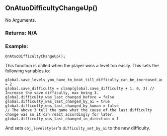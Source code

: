 ## OnAtuoDifficultyChangeUp()

No Arguments.

### Returns: N/A
### Example:
```gml
OnAtuoDifficultyChangeUp();
```
This function is called when the player wins a level too easily. This sets the following variables to:
```gml
global.save_levels_you_have_to_beat_till_difficulty_can_be_increased_again = 2
global.save_difficulty = clamp(global.save_difficulty + 1, 0, 3) // Increase the save difficulty, max being 3.
global.difficulty_was_last_changed_before = false
global.difficulty_was_last_changed_by_ai = true
global.difficulty_was_last_changed_by_human = false
// The above 3 tell the game what the cause of the last difficulty change was so it can react accordingly for later.
global.difficulty_was_last_changed_in_direction = 1
```
And sets `obj_levelstyler`'s `difficulty_set_by_ai` to the new difficulty.
